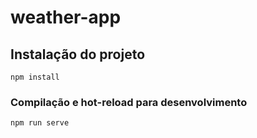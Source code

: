 # weather-app

## Instalação do projeto
```
npm install
```

### Compilação e hot-reload para desenvolvimento
```
npm run serve
```